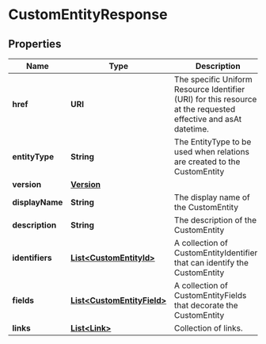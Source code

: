 

# CustomEntityResponse


## Properties

Name | Type | Description | Notes
------------ | ------------- | ------------- | -------------
**href** | **URI** | The specific Uniform Resource Identifier (URI) for this resource at the requested effective and asAt datetime. |  [optional]
**entityType** | **String** | The EntityType to be used when relations are created to the CustomEntity | 
**version** | [**Version**](Version.md) |  | 
**displayName** | **String** | The display name of the CustomEntity | 
**description** | **String** | The description of the CustomEntity |  [optional]
**identifiers** | [**List&lt;CustomEntityId&gt;**](CustomEntityId.md) | A collection of CustomEntityIdentifiers that can identify the CustomEntity | 
**fields** | [**List&lt;CustomEntityField&gt;**](CustomEntityField.md) | A collection of CustomEntityFields that decorate the CustomEntity | 
**links** | [**List&lt;Link&gt;**](Link.md) | Collection of links. |  [optional]



